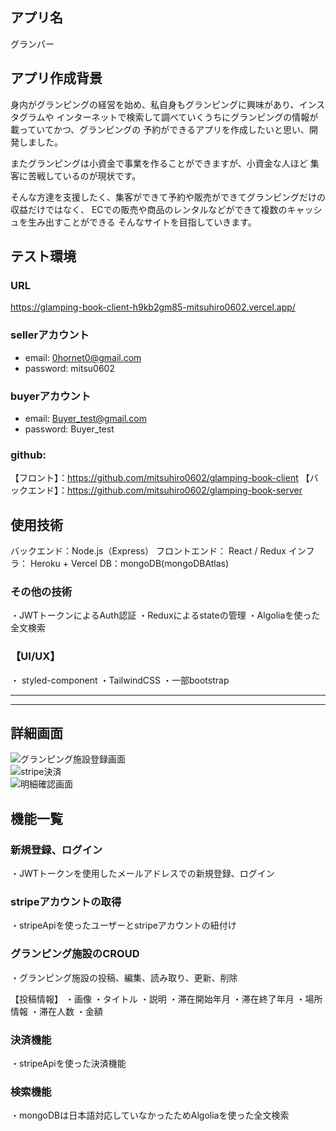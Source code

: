## アプリ名
グランパー

## アプリ作成背景
身内がグランピングの経営を始め、私自身もグランピングに興味があり、インスタグラムや
インターネットで検索して調べていくうちにグランピングの情報が載っていてかつ、グランピングの
予約ができるアプリを作成したいと思い、開発しました。

またグランピングは小資金で事業を作ることができますが、小資金な人ほど
集客に苦戦しているのが現状です。

そんな方達を支援したく、集客ができて予約や販売ができてグランピングだけの
収益だけではなく、 ECでの販売や商品のレンタルなどができて複数のキャッシュを生み出すことができる
そんなサイトを目指していきます。

## テスト環境

### URL
https://glamping-book-client-h9kb2gm85-mitsuhiro0602.vercel.app/

### sellerアカウント
- email: 0hornet0@gmail.com
- password: mitsu0602

### buyerアカウント
- email: Buyer_test@gmail.com
- password: Buyer_test

### github:
【フロント】：https://github.com/mitsuhiro0602/glamping-book-client
【バックエンド】：https://github.com/mitsuhiro0602/glamping-book-server
## 使用技術

バックエンド：Node.js（Express）
フロントエンド： React / Redux
インフラ： Heroku + Vercel
DB：mongoDB(mongoDBAtlas)

### その他の技術
・JWTトークンによるAuth認証
・Reduxによるstateの管理
・Algoliaを使った全文検索

### 【UI/UX】
・ styled-component
・TailwindCSS
・一部bootstrap

***
***

## 詳細画面
  
![グランピング施設登録画面](https://gyazo.com/ca30862ef45212d5518c683783f1dc91)  
![stripe決済](https://gyazo.com/4b8ac110dd3ff0dcc92dddd636bfa77b)  
![明細確認画面](https://gyazo.com/019d21706ea08b5349141c3449e7d189)  

## 機能一覧

### 新規登録、ログイン
・JWTトークンを使用したメールアドレスでの新規登録、ログイン
### stripeアカウントの取得
・stripeApiを使ったユーザーとstripeアカウントの紐付け

### グランピング施設のCROUD
・グランピング施設の投稿、編集、読み取り、更新、削除

【投稿情報】
・画像
・タイトル
・説明
・滞在開始年月
・滞在終了年月
・場所情報
・滞在人数
・金額


### 決済機能
・stripeApiを使った決済機能

### 検索機能
・mongoDBは日本語対応していなかったためAlgoliaを使った全文検索



